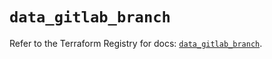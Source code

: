 # `data_gitlab_branch`

Refer to the Terraform Registry for docs: [`data_gitlab_branch`](https://registry.terraform.io/providers/gitlabhq/gitlab/17.11.0/docs/data-sources/branch).
